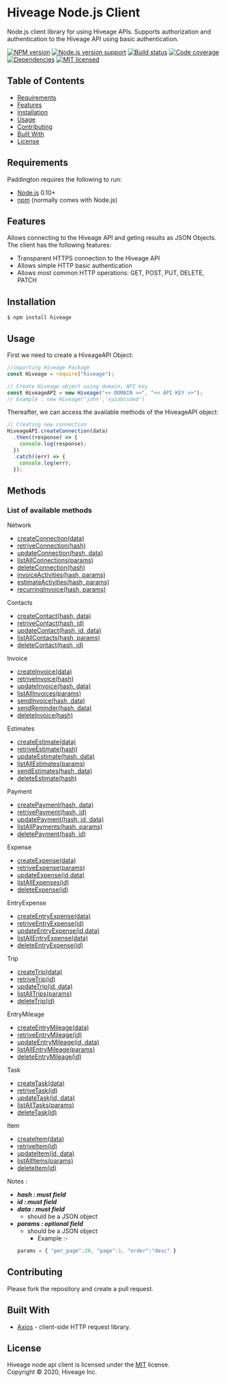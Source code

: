 # Hiveage Node.js Client

Node.js client library for using Hiveage APIs. Supports authorization and authentication to the Hiveage API using basic authentication.

[![NPM version][shield-npm]](#)
[![Node.js version support][shield-node]](#)
[![Build status][shield-build]](#)
[![Code coverage][shield-coverage]](#)
[![Dependencies][shield-dependencies]](#)
[![MIT licensed][shield-license]](#)

## Table of Contents

- [Requirements](#requirements)
- [Features](#Features)
- [Installation](#installation)
- [Usage](#usage)
- [Contributing](#contributing)
- [Built With](#built-with)
- [License](#license)

## Requirements

Paddington requires the following to run:

- [Node.js][node] 0.10+
- [npm][npm] (normally comes with Node.js)

## Features

Allows connecting to the Hiveage API and geting results as JSON Objects. The client has the following features:

- Transparent HTTPS connection to the Hiveage API
- Allows simple HTTP basic authentication
- Allows most common HTTP operations: GET, POST, PUT, DELETE, PATCH

## Installation

```console
$ npm install hiveage
```

## Usage

First we need to create a HiveageAPI Object:

```js
//importing Hiveage Package
const Hiveage = require("hiveage");

// Create Hiveage object using domain, API key
const HiveageAPI = new Hiveage("<< DOMAIN >>", "<< API KEY >>");
// Example : new Hiveage('john','xyzabcsded')
```

Thereafter, we can access the available methods of the HiveageAPI object:

```js
// Creating new connection
HiveageAPI.createConnection(data)
  .then((response) => {
    console.log(response);
  })
  .catch((err) => {
    console.log(err);
  });
```

## Methods

### List of available methods


Network

- [createConnection(data)](https://github.com/hiveage/api-nodejs-sdk/blob/master/README/NETWORK.MD#create-a-new-connection)
- [retriveConnection(hash)](https://github.com/hiveage/api-nodejs-sdk/blob/master/README/NETWORK.MD#retrieve-a-connection)
- [updateConnection(hash, data)](https://github.com/hiveage/api-nodejs-sdk/blob/master/README/NETWORK.MD#update-a-connection)
- [listAllConnections(params)](https://github.com/hiveage/api-nodejs-sdk/blob/master/README/NETWORK.MD#delete-a-connection)
- [deleteConnection(hash)](https://github.com/hiveage/api-nodejs-sdk/blob/master/README/NETWORK.MD#list-all-connections)
- [invoiceActivities(hash, params)](https://github.com/hiveage/api-nodejs-sdk/blob/master/README/NETWORK.MD#invoice-activities) 
- [estimateActivities(hash, params)](https://github.com/hiveage/api-nodejs-sdk/blob/master/README/NETWORK.MD#estimate-activities) 
- [recurringInvoice(hash, params)](https://github.com/hiveage/api-nodejs-sdk/blob/master/README/NETWORK.MD#recurring-invoice-activities)

Contacts

- [createContact(hash, data)](https://github.com/hiveage/api-nodejs-sdk/blob/master/README/CONTACT.MD#create-a-new-contact)
- [retriveContact(hash, id)](https://github.com/hiveage/api-nodejs-sdk/blob/master/README/CONTACT.MD#retrieve-a-contact)
- [updateContact(hash, id, data)](https://github.com/hiveage/api-nodejs-sdk/blob/master/README/CONTACT.MD#update-a-contact)
- [listAllContacts(hash, params)](https://github.com/hiveage/api-nodejs-sdk/blob/master/README/CONTACT.MD#list-all-contacts)
- [deleteContact(hash, id)](https://github.com/hiveage/api-nodejs-sdk/blob/master/README/CONTACT.MD#delete-a-contact)

Invoice

- [createInvoice(data)](https://github.com/hiveage/api-nodejs-sdk/blob/master/README/INVOICE.MD#create-a-invoice)
- [retriveInvoice(hash)](https://github.com/hiveage/api-nodejs-sdk/blob/master/README/INVOICE.MD#retrieve-an-invoice)
- [updateInvoice(hash, data)](https://github.com/hiveage/api-nodejs-sdk/blob/master/README/INVOICE.MD#update-an-invoice)
- [listAllInvoices(params)](https://github.com/hiveage/api-nodejs-sdk/blob/master/README/INVOICE.MD#list-all-invoices)
- [sendInvoice(hash, data)](https://github.com/hiveage/api-nodejs-sdk/blob/master/README/INVOICE.MD#send-invoice) 
- [sendReminder(hash, data)](https://github.com/hiveage/api-nodejs-sdk/blob/master/README/INVOICE.MD#send-invoice-reminder)
- [deleteInvoice(hash)](https://github.com/hiveage/api-nodejs-sdk/blob/master/README/INVOICE.MD#delete-an-invoice)

Estimates

- [createEstimate(data)](https://github.com/hiveage/api-nodejs-sdk/blob/master/README/ESTIMATE.MD#create-a-new-estimate)
- [retriveEstimate(hash)](https://github.com/hiveage/api-nodejs-sdk/blob/master/README/ESTIMATE.MD#retrieve-an-estimate)
- [updateEstimate(hash, data)](https://github.com/hiveage/api-nodejs-sdk/blob/master/README/ESTIMATE.MD#update-an-estimate)
- [listAllEstimates(params)](https://github.com/hiveage/api-nodejs-sdk/blob/master/README/ESTIMATE.MD#list-all-estimates)
- [sendEstimates(hash, data)](https://github.com/hiveage/api-nodejs-sdk/blob/master/README/ESTIMATE.MD#send-estimate)
- [deleteEstimate(hash)](https://github.com/hiveage/api-nodejs-sdk/blob/master/README/ESTIMATE.MD#delete-an-estimate)

Payment

- [createPayment(hash, data)](https://github.com/hiveage/api-nodejs-sdk/blob/master/README/PAYMENT.MD#create-a-new-payment)
- [retrivePayment(hash, id)](https://github.com/hiveage/api-nodejs-sdk/blob/master/README/PAYMENT.MD#retrieve-a-payment)
- [updatePayment(hash, id, data)](https://github.com/hiveage/api-nodejs-sdk/blob/master/README/PAYMENT.MD#update-a-payment)
- [listAllPayments(hash, params)](https://github.com/hiveage/api-nodejs-sdk/blob/master/README/PAYMENT.MD#list-all-payments)
- [deletePayment(hash, id)](https://github.com/hiveage/api-nodejs-sdk/blob/master/README/PAYMENT.MD#delete-a-payment)

Expense

- [createExpense(data)](https://github.com/hiveage/api-nodejs-sdk/blob/master/README/EXPENSE.MD#create-a-new-expense)
- [retriveExpense(params)](https://github.com/hiveage/api-nodejs-sdk/blob/master/README/EXPENSE.MD#retrieve-an-expense)
- [updateExpense(id,data)](https://github.com/hiveage/api-nodejs-sdk/blob/master/README/EXPENSE.MD#update-an-expense)
- [listAllExpenses(id)](https://github.com/hiveage/api-nodejs-sdk/blob/master/README/EXPENSE.MD#list-all-expenses)
- [deleteExpense(id)](https://github.com/hiveage/api-nodejs-sdk/blob/master/README/EXPENSE.MD#delete-an-expense)

EntryExpense

- [createEntryExpense(data)](https://github.com/hiveage/api-nodejs-sdk/blob/master/README/ENTRYEXPENSE.MD#create-a-new-expenseentry)
- [retriveEntryExpense(id)](https://github.com/hiveage/api-nodejs-sdk/blob/master/README/ENTRYEXPENSE.MD#retrieve-an-expenseentry)
- [updateEntryExpense(id,data)](https://github.com/hiveage/api-nodejs-sdk/blob/master/README/ENTRYEXPENSE.MD#update-an-expenseentry)
- [listAllEntryExpense(data)](https://github.com/hiveage/api-nodejs-sdk/blob/master/README/ENTRYEXPENSE.MD#list-all-expensesentries)
- [deleteEntryExpense(id)](https://github.com/hiveage/api-nodejs-sdk/blob/master/README/ENTRYEXPENSE.MD#delete-an-expenseentry)

Trip

- [createTrip(data)](https://github.com/hiveage/api-nodejs-sdk/blob/master/README/TRIP.MD#create-a-new-trip)
- [retriveTrip(id)](https://github.com/hiveage/api-nodejs-sdk/blob/master/README/TRIP.MD#retrieve-a-trip)
- [updateTrip(id, data)](https://github.com/hiveage/api-nodejs-sdk/blob/master/README/TRIP.MD#update-a-trip)
- [listAllTrips(params)](https://github.com/hiveage/api-nodejs-sdk/blob/master/README/TRIP.MD#list-all-trips)
- [deleteTrip(id)](https://github.com/hiveage/api-nodejs-sdk/blob/master/README/TRIP.MD#delete-a-trip)

EntryMileage

- [createEntryMileage(data)](https://github.com/hiveage/api-nodejs-sdk/blob/master/README/TASK.MD#create-a-new-mileageentry)
- [retriveEntryMileage(id)](https://github.com/hiveage/api-nodejs-sdk/blob/master/README/TASK.MD#retrieve-a-mileageentry)
- [updateEntryMileage(id, data)](https://github.com/hiveage/api-nodejs-sdk/blob/master/README/TASK.MD#update-a-mileageentry)
- [listAllEntryMileage(params)](https://github.com/hiveage/api-nodejs-sdk/blob/master/README/TASK.MD#list-all-mileageentries)
- [deleteEntryMileage(id)](https://github.com/hiveage/api-nodejs-sdk/blob/master/README/TASK.MD#delete-a-mileageentry)

Task

- [createTask(data)](https://github.com/hiveage/api-nodejs-sdk/blob/master/README/TASK.MD#create-a-new-task)
- [retriveTask(id)](https://github.com/hiveage/api-nodejs-sdk/blob/master/README/TASK.MD#retrieve-a-task)
- [updateTask(id, data)](https://github.com/hiveage/api-nodejs-sdk/blob/master/README/TASK.MD#update-a-task)
- [listAllTasks(params)](https://github.com/hiveage/api-nodejs-sdk/blob/master/README/TASK.MD#list-all-task)
- [deleteTask(id)](https://github.com/hiveage/api-nodejs-sdk/blob/master/README/TASK.MD#delete-a-task)

Item
- [createItem(data)](https://github.com/hiveage/api-nodejs-sdk/blob/master/README/ITEM.MD#create-a-new-item)
- [retriveItem(id)](https://github.com/hiveage/api-nodejs-sdk/blob/master/README/ITEM.MD#retrieve-an-item)
- [updateItem(id, data)](https://github.com/hiveage/api-nodejs-sdk/blob/master/README/ITEM.MD#update-an-item)
- [listAllItems(params)](https://github.com/hiveage/api-nodejs-sdk/blob/master/README/ITEM.MD#list-all-items)
- [deleteItem(id)](https://github.com/hiveage/api-nodejs-sdk/blob/master/README/ITEM.MD#delete-an-item)

Notes : 
- ***hash : must field***
- ***id : must field***
- ***data : must field***
  - should be a JSON object
- ***params : optional field***
  - should be a JSON object
    - Example :-
  ```js
  params = { "per_page":20, "page":1, "order":"desc" }
  ```
  
## Contributing
Please fork the repository and create a pull request.

## Built With

- [Axios](https://github.com/axios/axios) - client-side HTTP request library.

## License

Hiveage node api client is licensed under the [MIT](#) license.  
Copyright &copy; 2020, Hiveage Inc.

[node]: https://nodejs.org/
[npm]: https://www.npmjs.com/
[shield-coverage]: https://img.shields.io/badge/coverage-100%25-brightgreen.svg
[shield-dependencies]: https://img.shields.io/badge/dependencies-up%20to%20date-brightgreen.svg
[shield-license]: https://img.shields.io/badge/license-MIT-blue.svg
[shield-node]: https://img.shields.io/badge/node.js%20support-0.10–5-brightgreen.svg
[shield-npm]: https://img.shields.io/badge/npm-v1.0.0-blue.svg
[shield-build]: https://img.shields.io/badge/build-passing-brightgreen.svg
